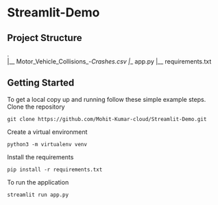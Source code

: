 ﻿# Streamlit-Demo


## Project Structure
.  
|__ Motor_Vehicle_Collisions_-_Crashes.csv
|__ app.py
|__ requirements.txt

## Getting Started

To get a local copy up and running follow these simple example steps.
Clone the repository

```
git clone https://github.com/Mohit-Kumar-cloud/Streamlit-Demo.git
```

Create a virtual environment

```
python3 -m virtualenv venv
```

Install the requirements

```
pip install -r requirements.txt
```

To run the application

```
streamlit run app.py
```
